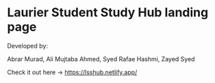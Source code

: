 # Laurier Student Study Hub landing page

Developed by: 

Abrar Murad, 
Ali Mujtaba Ahmed, 
Syed Rafae Hashmi, 
Zayed Syed

Check it out here -> https://lsshub.netlify.app/
